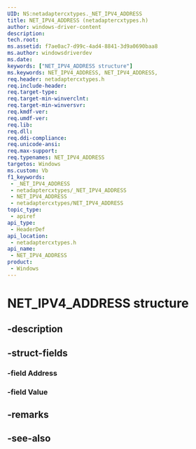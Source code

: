 ```yaml
---
UID: NS:netadaptercxtypes._NET_IPV4_ADDRESS
title: NET_IPV4_ADDRESS (netadaptercxtypes.h)
author: windows-driver-content
description: 
tech.root: 
ms.assetid: f7ae0ac7-d99c-4ad4-8841-3d9a0690baa8
ms.author: windowsdriverdev
ms.date: 
keywords: ["NET_IPV4_ADDRESS structure"]
ms.keywords: NET_IPV4_ADDRESS, NET_IPV4_ADDRESS,
req.header: netadaptercxtypes.h
req.include-header: 
req.target-type: 
req.target-min-winverclnt: 
req.target-min-winversvr: 
req.kmdf-ver: 
req.umdf-ver: 
req.lib: 
req.dll: 
req.ddi-compliance: 
req.unicode-ansi: 
req.max-support: 
req.typenames: NET_IPV4_ADDRESS
targetos: Windows
ms.custom: Vb
f1_keywords:
 - _NET_IPV4_ADDRESS
 - netadaptercxtypes/_NET_IPV4_ADDRESS
 - NET_IPV4_ADDRESS
 - netadaptercxtypes/NET_IPV4_ADDRESS
topic_type:
 - apiref
api_type:
 - HeaderDef
api_location:
 - netadaptercxtypes.h
api_name:
 - NET_IPV4_ADDRESS
product:
 - Windows
---
```


# NET_IPV4_ADDRESS structure


## -description

## -struct-fields

### -field Address

### -field Value

## -remarks

## -see-also

